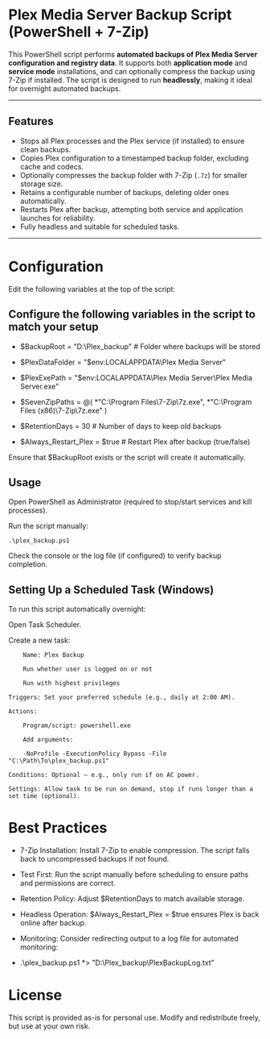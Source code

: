 # Plex Media Server Backup Script (PowerShell + 7-Zip)

This PowerShell script performs **automated backups of Plex Media Server configuration and registry data**. It supports both **application mode** and **service mode** installations, and can optionally compress the backup using 7-Zip if installed. The script is designed to run **headlessly**, making it ideal for overnight automated backups.

---

## Features

- Stops all Plex processes and the Plex service (if installed) to ensure clean backups.
- Copies Plex configuration to a timestamped backup folder, excluding cache and codecs.
- Optionally compresses the backup folder with 7-Zip (`.7z`) for smaller storage size.
- Retains a configurable number of backups, deleting older ones automatically.
- Restarts Plex after backup, attempting both service and application launches for reliability.
- Fully headless and suitable for scheduled tasks.

---

# Configuration

Edit the following variables at the top of the script:

## Configure the following variables in the script to match your setup
* $BackupRoot = "D:\Plex_backup"        # Folder where backups will be stored

* $PlexDataFolder = "$env:LOCALAPPDATA\Plex Media Server"

* $PlexExePath = "$env:LOCALAPPDATA\Plex Media Server\Plex Media Server.exe"

* $SevenZipPaths = @(
        *"C:\Program Files\7-Zip\7z.exe",
        *"C:\Program Files (x86)\7-Zip\7z.exe"
        )
        
 * $RetentionDays = 30                    # Number of days to keep old backups
 * $Always_Restart_Plex = $true           # Restart Plex after backup (true/false)

Ensure that $BackupRoot exists or the script will create it automatically.


## Usage

Open PowerShell as Administrator (required to stop/start services and kill processes).

Run the script manually:

    .\plex_backup.ps1

 Check the console or the log file (if configured) to verify backup completion.

## Setting Up a Scheduled Task (Windows)

To run this script automatically overnight:

 Open Task Scheduler.

Create a new task:

        Name: Plex Backup

        Run whether user is logged on or not

        Run with highest privileges

    Triggers: Set your preferred schedule (e.g., daily at 2:00 AM).

    Actions:

        Program/script: powershell.exe

        Add arguments:

        -NoProfile -ExecutionPolicy Bypass -File "C:\Path\To\plex_backup.ps1"

    Conditions: Optional – e.g., only run if on AC power.

    Settings: Allow task to be run on demand, stop if runs longer than a set time (optional).

# Best Practices

- 7-Zip Installation: Install 7-Zip to enable compression. The script falls back to uncompressed backups if not found.

- Test First: Run the script manually before scheduling to ensure paths and permissions are correct.

- Retention Policy: Adjust $RetentionDays to match available storage.

- Headless Operation: $Always_Restart_Plex = $true ensures Plex is back online after backup.

- Monitoring: Consider redirecting output to a log file for automated monitoring:

- .\plex_backup.ps1 *> "D:\Plex_backup\PlexBackupLog.txt"

# License

This script is provided as-is for personal use. Modify and redistribute freely, but use at your own risk.
